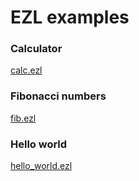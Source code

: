 # EZL examples
### Calculator
[calc.ezl](https://github.com/jdszekeres/ezl/blob/master/examples/calc.ezl)
### Fibonacci numbers
[fib.ezl](https://github.com/jdszekeres/ezl/blob/master/examples/fib.ezl)
### Hello world
[hello_world.ezl](https://github.com/jdszekeres/ezl/blob/master/examples/hello_world.ezl)
